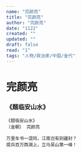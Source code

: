 ```yaml
---
name: "完颜亮"
title: "完颜亮"
author: "完颜亮"
date: "1122"
created: ""
updated: ""
draft: false
read: "1"
tags: "人物/政治家/中国/金代"
---
```


# 完颜亮

### 《题临安山水》

```
《题临安山水》
〔金朝〕 完颜亮

万里车书一混同，江南岂有别疆封？
提兵百万西湖上，立马吴山第一峰！
```
